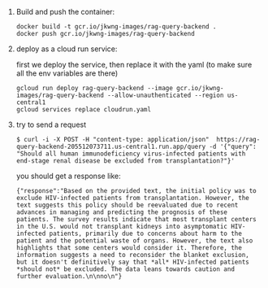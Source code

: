 1. Build and push the container:

    ```
    docker build -t gcr.io/jkwng-images/rag-query-backend .
    docker push gcr.io/jkwng-images/rag-query-backend
    ```


2. deploy as a cloud run service:

    first we deploy the service, then replace it with the yaml (to make sure all the env variables are there)

    ```
    gcloud run deploy rag-query-backend --image gcr.io/jkwng-images/rag-query-backend --allow-unauthenticated --region us-central1
    gcloud services replace cloudrun.yaml
    ```

3. try to send a request


    ```
    $ curl -i -X POST -H "content-type: application/json"  https://rag-query-backend-205512073711.us-central1.run.app/query -d '{"query": "Should all human immunodeficiency virus-infected patients with end-stage renal disease be excluded from transplantation?"}'
    ```

    you should get a response like:
    ```
    {"response":"Based on the provided text, the initial policy was to exclude HIV-infected patients from transplantation. However, the text suggests this policy should be reevaluated due to recent advances in managing and predicting the prognosis of these patients. The survey results indicate that most transplant centers in the U.S. would not transplant kidneys into asymptomatic HIV-infected patients, primarily due to concerns about harm to the patient and the potential waste of organs. However, the text also highlights that some centers would consider it. Therefore, the information suggests a need to reconsider the blanket exclusion, but it doesn't definitively say that *all* HIV-infected patients *should not* be excluded. The data leans towards caution and further evaluation.\n\nno\n"}
    ```